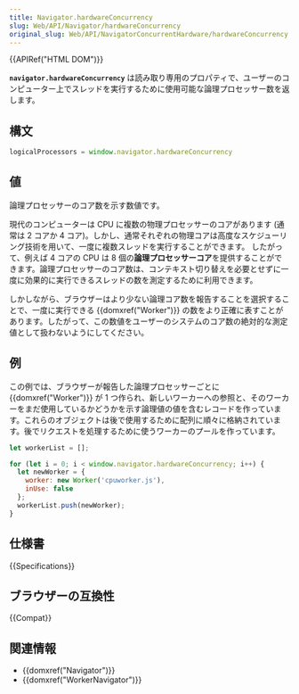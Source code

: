 ```yaml
---
title: Navigator.hardwareConcurrency
slug: Web/API/Navigator/hardwareConcurrency
original_slug: Web/API/NavigatorConcurrentHardware/hardwareConcurrency
---
```

{{APIRef("HTML DOM")}}

**`navigator.hardwareConcurrency`** は読み取り専用のプロパティで、ユーザーのコンピューター上でスレッドを実行するために使用可能な論理プロセッサー数を返します。

## 構文

```js
logicalProcessors = window.navigator.hardwareConcurrency
```

## 値

論理プロセッサーのコア数を示す数値です。

現代のコンピューターは CPU に複数の物理プロセッサーのコアがあります (通常は 2 コアか 4 コア)。しかし、通常それぞれの物理コアは高度なスケジューリング技術を用いて、一度に複数スレッドを実行することができます。 したがって、例えば 4 コアの CPU は 8 個の**論理プロセッサーコア**を提供することができます。論理プロセッサーのコア数は、コンテキスト切り替えを必要とせずに一度に効果的に実行できるスレッドの数を測定するために利用できます。

しかしながら、ブラウザーはより少ない論理コア数を報告することを選択することで、一度に実行できる {{domxref("Worker")}} の数をより正確に表すことがあります。したがって、この数値をユーザーのシステムのコア数の絶対的な測定値として扱わないようにしてください。

## 例

この例では、ブラウザーが報告した論理プロセッサーごとに {{domxref("Worker")}} が 1 つ作られ、新しいワーカーへの参照と、そのワーカーをまだ使用しているかどうかを示す論理値の値を含むレコードを作っています。これらのオブジェクトは後で使用するために配列に順々に格納されています。後でリクエストを処理するために使うワーカーのプールを作っています。

```js
let workerList = [];

for (let i = 0; i < window.navigator.hardwareConcurrency; i++) {
  let newWorker = {
    worker: new Worker('cpuworker.js'),
    inUse: false
  };
  workerList.push(newWorker);
}
```

## 仕様書

{{Specifications}}

## ブラウザーの互換性

{{Compat}}

## 関連情報

- {{domxref("Navigator")}}
- {{domxref("WorkerNavigator")}}
